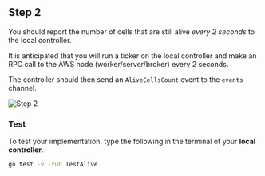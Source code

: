 <!--@include: index.md-->
#

## Step 2

You should report the number of cells that are still alive *every 2 seconds* to the local controller.

It is anticipated that you will run a ticker on the local controller and make an RPC call to the AWS node (worker/server/broker) every 2 seconds.

The controller should then send an `AliveCellsCount` event to the `events` channel.

![Step 2](/assets/cw_diagrams-Distributed_2.png)

### Test

To test your implementation, type the following in the terminal of your **local controller**.

```bash
go test -v -run TestAlive
```
